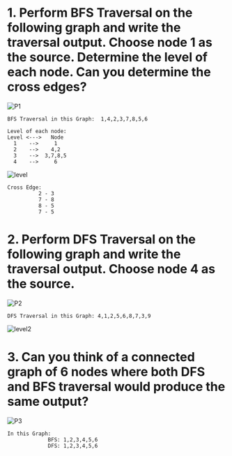 # 1. Perform BFS Traversal on the following graph and write the traversal output. Choose node 1 as the source. Determine the level of each node. Can you determine the cross edges?
![P1](https://user-images.githubusercontent.com/119610761/224886622-e6b44144-b459-4f23-a87d-f33e6f45ce8a.jpg)

```
BFS Traversal in this Graph:  1,4,2,3,7,8,5,6
```

```
Level of each node:
Level <--->   Node
  1    -->     1
  2    -->    4,2
  3    -->  3,7,8,5
  4    -->     6
```
![level](https://user-images.githubusercontent.com/119610761/225035581-063c9976-0cce-4002-b172-f4e1dcfe9c02.jpg)


```
Cross Edge:
          2 - 3
          7 - 8
          8 - 5
          7 - 5
```

# 2. Perform DFS Traversal on the following graph and write the traversal output. Choose node 4 as the source.
![P2](https://user-images.githubusercontent.com/119610761/225036957-63818557-fd2c-4ab7-9e37-79758374c99b.jpg)

```
DFS Traversal in this Graph: 4,1,2,5,6,8,7,3,9
```
![level2](https://user-images.githubusercontent.com/119610761/225045828-b7686b11-1087-44e6-86fb-a664db897fc4.jpg)


# 3. Can you think of a connected graph of 6 nodes where both DFS and BFS traversal would produce the same output?
![P3](https://user-images.githubusercontent.com/119610761/225055450-1954a4c4-83ae-4967-b464-b38ce143b65c.jpg)

```
In this Graph:
             BFS: 1,2,3,4,5,6
             DFS: 1,2,3,4,5,6
```


